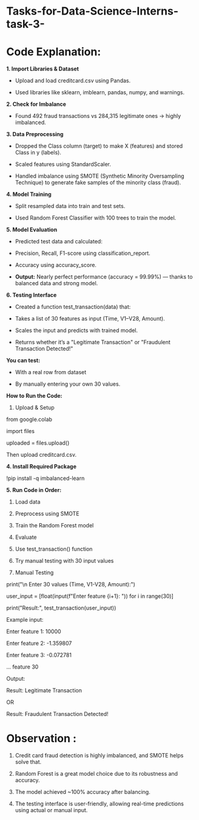 # Tasks-for-Data-Science-Interns-task-3-

# **Code Explanation:**
 
 **1. Import Libraries & Dataset**
- Upload and load creditcard.csv using Pandas.

- Used libraries like sklearn, imblearn, pandas, numpy, and warnings.

 **2. Check for Imbalance**
- Found 492 fraud transactions vs 284,315 legitimate ones → highly imbalanced.

 **3. Data Preprocessing**
- Dropped the Class column (target) to make X (features) and stored Class in y (labels).

- Scaled features using StandardScaler.

- Handled imbalance using SMOTE (Synthetic Minority Oversampling Technique) to generate fake samples of the minority class (fraud).

**4. Model Training**
- Split resampled data into train and test sets.

- Used Random Forest Classifier with 100 trees to train the model.

 **5. Model Evaluation**
- Predicted test data and calculated:

- Precision, Recall, F1-score using classification_report.

- Accuracy using accuracy_score.

- **Output:** Nearly perfect performance (accuracy = 99.99%) — thanks to balanced data and strong model.

**6. Testing Interface**

- Created a function test_transaction(data) that:

- Takes a list of 30 features as input (Time, V1–V28, Amount).

- Scales the input and predicts with trained model.

- Returns whether it’s a "Legitimate Transaction" or "Fraudulent Transaction Detected!"

**You can test:**

- With a real row from dataset

- By manually entering your own 30 values.

 **How to Run the Code:**
1. Upload & Setup
   
from google.colab

import files

 uploaded = files.upload()

Then upload creditcard.csv.

**4. Install Required Package**

!pip install -q imbalanced-learn

**5. Run Code in Order:**

1. Load data

2. Preprocess using SMOTE

3. Train the Random Forest model

4. Evaluate

5. Use test_transaction() function

6. Try manual testing with 30 input values

4. Manual Testing

print("\n Enter 30 values (Time, V1-V28, Amount):")

user_input = [float(input(f"Enter feature {i+1}: ")) for i in range(30)]

print("Result:", test_transaction(user_input))

Example input:


Enter feature 1: 10000  

Enter feature 2: -1.359807 

Enter feature 3: -0.072781 

...  feature 30

Output:

Result: Legitimate Transaction  

OR  

Result: Fraudulent Transaction Detected!

 # **Observation :**
 
1. Credit card fraud detection is highly imbalanced, and SMOTE helps solve that.

2. Random Forest is a great model choice due to its robustness and accuracy.

3. The model achieved ~100% accuracy after balancing.

4. The testing interface is user-friendly, allowing real-time predictions using actual or manual input.
